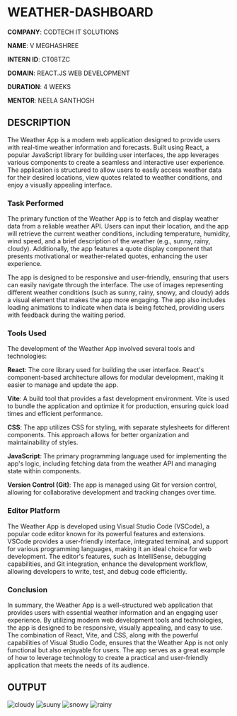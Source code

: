 # WEATHER-DASHBOARD
**COMPANY**: CODTECH IT SOLUTIONS

**NAME**: V MEGHASHREE

**INTERN ID**: CT08TZC

**DOMAIN**: REACT.JS WEB DEVELOPMENT

**DURATION**: 4 WEEKS

**MENTOR**: NEELA SANTHOSH

## DESCRIPTION

The Weather App is a modern web application designed to provide users with real-time weather information and forecasts. Built using React, a popular JavaScript library for building user interfaces, the app leverages various components to create a seamless and interactive user experience. The application is structured to allow users to easily access weather data for their desired locations, view quotes related to weather conditions, and enjoy a visually appealing interface.

### Task Performed

The primary function of the Weather App is to fetch and display weather data from a reliable weather API. Users can input their location, and the app will retrieve the current weather conditions, including temperature, humidity, wind speed, and a brief description of the weather (e.g., sunny, rainy, cloudy). Additionally, the app features a quote display component that presents motivational or weather-related quotes, enhancing the user experience.

The app is designed to be responsive and user-friendly, ensuring that users can easily navigate through the interface. The use of images representing different weather conditions (such as sunny, rainy, snowy, and cloudy) adds a visual element that makes the app more engaging. The app also includes loading animations to indicate when data is being fetched, providing users with feedback during the waiting period.

### Tools Used

The development of the Weather App involved several tools and technologies:

**React**: The core library used for building the user interface. React's component-based architecture allows for modular development, making it easier to manage and update the app.

 **Vite**: A build tool that provides a fast development environment. Vite is used to bundle the application and optimize it for production, ensuring quick load times and efficient performance.

 **CSS**: The app utilizes CSS for styling, with separate stylesheets for different components. This approach allows for better organization and maintainability of styles.

 **JavaScript**: The primary programming language used for implementing the app's logic, including fetching data from the weather API and managing state within components.

 **Version Control (Git)**: The app is managed using Git for version control, allowing for collaborative development and tracking changes over time.

### Editor Platform

The Weather App is developed using Visual Studio Code (VSCode), a popular code editor known for its powerful features and extensions. VSCode provides a user-friendly interface, integrated terminal, and support for various programming languages, making it an ideal choice for web development. The editor's features, such as IntelliSense, debugging capabilities, and Git integration, enhance the development workflow, allowing developers to write, test, and debug code efficiently.

### Conclusion

In summary, the Weather App is a well-structured web application that provides users with essential weather information and an engaging user experience. By utilizing modern web development tools and technologies, the app is designed to be responsive, visually appealing, and easy to use. The combination of React, Vite, and CSS, along with the powerful capabilities of Visual Studio Code, ensures that the Weather App is not only functional but also enjoyable for users. The app serves as a great example of how to leverage technology to create a practical and user-friendly application that meets the needs of its audience.

## OUTPUT
![cloudy](https://github.com/user-attachments/assets/4503ef43-ae2c-4407-afe2-be56a8af48bf)
![suuny](https://github.com/user-attachments/assets/0318f136-3444-4d4f-a4db-6fe9f6a9701a)
![snowy](https://github.com/user-attachments/assets/eee0799f-8d42-4ebb-9b02-4b3adb1dbcb7)
![rainy](https://github.com/user-attachments/assets/9e1bc74e-931a-4b0e-8927-051aefbf2b20)

